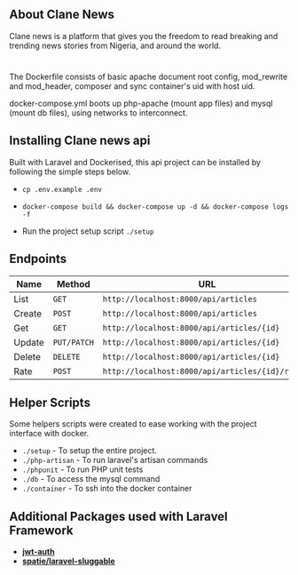 ## About Clane News

Clane news is a platform that gives you the freedom to read breaking and trending news stories from Nigeria, and around the world.
#
The Dockerfile consists of basic apache document root config, mod_rewrite and mod_header, composer and sync container's uid with host uid.

docker-compose.yml boots up php-apache (mount app files) and mysql (mount db files), using networks to interconnect. 

## Installing Clane news api

Built with Laravel and Dockerised, this api project can be installed by following the simple steps below.
- `cp .env.example .env`

- `docker-compose build && docker-compose up -d && docker-compose logs -f`

- Run the project setup script `./setup`


## Endpoints

| Name   | Method      | URL                                               | Protected |
| ---    | ---         | ---                                               | ---       |
| List   | `GET`       | `http://localhost:8000/api/articles`              | ✘         |
| Create | `POST`      | `http://localhost:8000/api/articles`              | ✓         |
| Get    | `GET`       | `http://localhost:8000/api/articles/{id}`         | ✘         |
| Update | `PUT/PATCH` | `http://localhost:8000/api/articles/{id}`         | ✓         |
| Delete | `DELETE`    | `http://localhost:8000/api/articles/{id}`         | ✓         |
| Rate   | `POST`      | `http://localhost:8000/api/articles/{id}/rating`  | ✘         |



## Helper Scripts
Some helpers scripts were created to ease working with the project interface with docker.
- `./setup` - To setup the entire project.
- `./php-artisan` - To run laravel's artisan commands
- `./phpunit` - To run PHP unit tests
- `./db` - To access the mysql command
- `./container` - To ssh into the docker container


## Additional Packages used with Laravel Framework
- **[jwt-auth](https://github.com/tymondesigns/jwt-auth/tree/1.0.0-rc.5)**
- **[spatie/laravel-sluggable](https://github.com/spatie/laravel-sluggable)**
